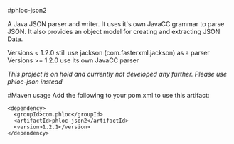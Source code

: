 #phloc-json2

A Java JSON parser and writer. It uses it's own JavaCC grammar to parse JSON. It also provides an object model for creating and extracting JSON Data.

Versions < 1.2.0 still use jackson (com.fasterxml.jackson) as a parser
Versions >= 1.2.0 use its own JavaCC parser  

_This project is on hold and currently not developed any further._ 
_Please use phloc-json instead_ 

#Maven usage
Add the following to your pom.xml to use this artifact:
```
<dependency>
  <groupId>com.phloc</groupId>
  <artifactId>phloc-json2</artifactId>
  <version>1.2.1</version>
</dependency>
```